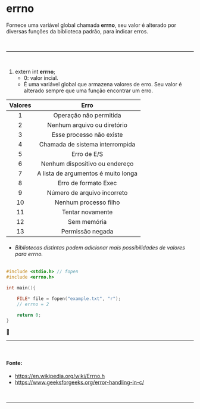 # errno
Fornece uma variável global chamada **errno**, seu valor é alterado por diversas funções da biblioteca padrão, para indicar erros.

<br>

-----
<br>

1. extern int **errno**;
	* 0: valor incial.
	* É uma variável global que armazena valores de erro. Seu valor é alterado sempre que uma função encontrar um erro.
	
| Valores | Erro								  |
| :-:     | :-:       							  |
| 1       | Operação não permitida        		  |
| 2       | Nenhum arquivo ou diretório        	  |
| 3       | Esse processo não existe        	  |
| 4       | Chamada de sistema interrompida       |
| 5       | Erro de E/S        					  |
| 6       | Nenhum dispositivo ou endereço        |
| 7       | A lista de argumentos é muito longa   |
| 8       | Erro de formato Exec        		  |
| 9       | Número de arquivo incorreto           |
| 10      | Nenhum processo filho        		  |
| 11      | Tentar novamente        			  |
| 12      | Sem memória        					  |
| 13      | Permissão negada        			  |

* ###### Bibliotecas distintas podem adicionar mais possibilidades de valores para *errno*.

``` c
#include <stdio.h> // fopen
#include <errno.h>

int main(){

	FILE* file = fopen("example.txt", "r");
	// errno = 2
	
	return 0;
}

```

<br>

-----
<br>

#### Fonte:
* https://en.wikipedia.org/wiki/Errno.h
* https://www.geeksforgeeks.org/error-handling-in-c/

<br>

-----
